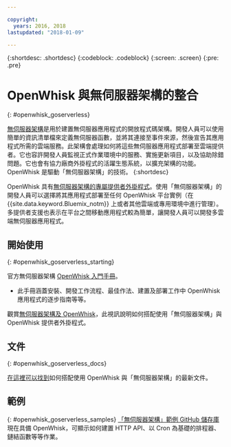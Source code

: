 ```yaml
---

copyright:
  years: 2016, 2018
lastupdated: "2018-01-09"

---
```


{:shortdesc: .shortdesc}
{:codeblock: .codeblock}
{:screen: .screen}
{:pre: .pre}

# OpenWhisk 與無伺服器架構的整合
{: #openwhisk_goserverless}

[無伺服器架構](https://serverless.com/)是用於建置無伺服器應用程式的開放程式碼架構。開發人員可以使用簡單的資訊清單檔來定義無伺服器函數，並將其連接至事件來源，然後宣告其應用程式所需的雲端服務。此架構會處理如何將這些無伺服器應用程式部署至雲端提供者。它也容許開發人員監視正式作業環境中的服務、實施更新項目，以及協助除錯問題。它也會有協力廠商外掛程式的活躍生態系統，以擴充架構的功能。OpenWhisk 是驅動「無伺服器架構」的技術。
{:shortdesc}

OpenWhisk 具有[無伺服器架構的專屬提供者外掛程式](https://github.com/serverless/serverless-openwhisk)。使用「無伺服器架構」的開發人員可以選擇將其應用程式部署至任何 OpenWhisk 平台實例（在 {{site.data.keyword.Bluemix_notm}} 上或者其他雲端或專用環境中進行管理）。多提供者支援也表示在平台之間移動應用程式較為簡單，讓開發人員可以開發多雲端無伺服器應用程式。

## 開始使用
{: #openwhisk_goserverless_starting}

官方無伺服器架構 [OpenWhisk 入門手冊](https://serverless.com/framework/docs/providers/openwhisk/guide/intro/)。
* 此手冊涵蓋安裝、開發工作流程、最佳作法、建置及部署工作中 OpenWhisk 應用程式的逐步指南等等。

觀賞[無伺服器架構及 OpenWhisk](https://youtu.be/GJY10W98Itc)，此視訊說明如何搭配使用「無伺服器架構」與 OpenWhisk 提供者外掛程式。

## 文件
{: #openwhisk_goserverless_docs}

[在這裡可以找到](https://serverless.com/framework/docs/providers/openwhisk/)如何搭配使用 OpenWhisk 與「無伺服器架構」的最新文件。

## 範例
{: #openwhisk_goserverless_samples}
[「無伺服器架構」範例 GitHub 儲存庫](https://github.com/serverless/examples)現在具備 OpenWhisk，可顯示如何建置 HTTP API、以 Cron 為基礎的排程器、鏈結函數等等作業。
